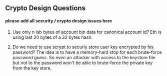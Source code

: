 ## Crypto Design Questions

#### please add all security / crypto design issues here

1. Use only n lsb bytes of account bin data for canonical account id?
Eth is using last 20 bytes of a 32 bytes hash.

2. Do we need to use scrypt to securly store user key encrypted by his password?
The idea is to have a memory-hard stop for each brute-force password guess.
So even an attacker with access to the keystore file but not to the password
won't be able to brute-force the private key from the key store.


